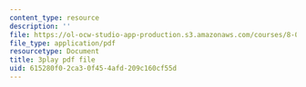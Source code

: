 ```yaml
---
content_type: resource
description: ''
file: https://ol-ocw-studio-app-production.s3.amazonaws.com/courses/8-04-quantum-physics-i-spring-2016/615280f02ca30f454afd209c160cf55d_1D4VPbhDy_A.pdf
file_type: application/pdf
resourcetype: Document
title: 3play pdf file
uid: 615280f0-2ca3-0f45-4afd-209c160cf55d
---
```

